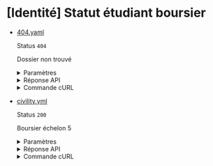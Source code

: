 # [Identité] Statut étudiant boursier
* [404.yaml](404.yaml)

  Status `404`

  Dossier non trouvé

  <details><summary>Paramètres</summary>
  <p>

  ```json
  {
    "nomNaissance": "NOEL"
  }
  ```

  </p>
  </details>

  <details><summary>Réponse API</summary>
  <p>

  ```json
  {
    "errors": [
      {
        "code": "26003",
        "title": "Entité non trouvée",
        "detail": "Aucun étudiant boursier n'a pu être trouvé avec les critères de recherche fournis.",
        "source": null,
        "meta": {
          "provider": "CNOUS"
        }
      }
    ]
  }
  ```

  </p>
  </details>

  <details><summary>Commande cURL</summary>
  <p>

  ```bash
  curl -H "Authorization: Bearer $token" \
    -G -d 'recipient=13002526500013' -d 'nomNaissance=NOEL' \
    --url "https://staging.particulier.api.gouv.fr/v3/cnous/etudiant_boursier/identite"
  ```

  </p>
  </details>
* [civility.yml](civility.yml)

  Status `200`

  Boursier échelon 5

  <details><summary>Paramètres</summary>
  <p>

  ```json
  {
    "nomNaissance": "Pagnol",
    "prenoms": [
      "Marcel"
    ],
    "anneeDateNaissance": 1998,
    "moisDateNaissance": 7,
    "jourDateNaissance": 12,
    "codeCogInseeCommuneNaissance": "75000",
    "sexeEtatCivil": "M"
  }
  ```

  </p>
  </details>

  <details><summary>Réponse API</summary>
  <p>

  ```json
  {
    "data": {
      "est_boursier": true,
      "periode_versement_bourse": {
        "date_rentree": "2020-09-01",
        "duree": 12
      },
      "etablissement_etudes": {
        "nom_commune": "Evry",
        "nom_etablissement": "ENSIIE"
      },
      "echelon_bourse": {
        "echelon": "5",
        "echelon_bourse_regionale_provisoire": false
      },
      "email": "marcel@pagnol.fr",
      "identite": {
        "nom": "PAGNOL",
        "prenoms": [
          "MARCEL"
        ],
        "date_naissance": "1998-07-12",
        "nom_commune_naissance": "Paris",
        "sexe": "M"
      }
    },
    "links": {
    },
    "meta": {
    }
  }
  ```

  </p>
  </details>

  <details><summary>Commande cURL</summary>
  <p>

  ```bash
  curl -H "Authorization: Bearer $token" \
    -G -d 'recipient=13002526500013' -d 'nomNaissance=Pagnol' -d 'prenoms[]=Marcel' -d 'anneeDateNaissance=1998' -d 'moisDateNaissance=7' -d 'jourDateNaissance=12' -d 'codeCogInseeCommuneNaissance=75000' -d 'sexeEtatCivil=M' \
    --url "https://staging.particulier.api.gouv.fr/v3/cnous/etudiant_boursier/identite"
  ```

  </p>
  </details>
